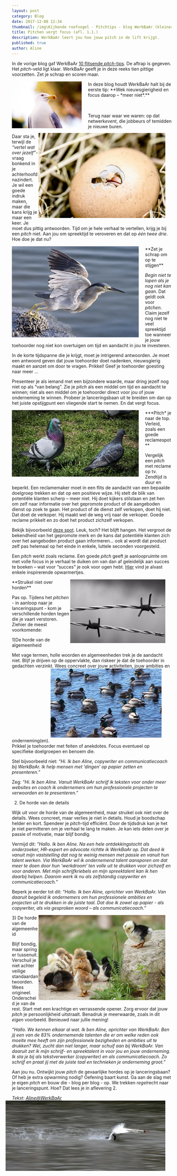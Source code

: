 ```yaml
---
layout: post
category: Blog
date: 2017-12-08 12:34
thumbnail: /img\Kijkende roofvogel - Pitchtips - blog WerkBaAr (kleiner).png
title: Pitchen vergt focus (afl. 1.1.)
description: WerkBaAr leert jou hoe jouw pitch in de lift krijgt.
published: true
author: Aline
---
```


In de vorige blog gaf WerkBaAr [10 flitsende *pitch*-tips](http://werkbaar.net/blog/2017/12/01/pitch1.0/). De aftrap is gegeven. Het *pitch*-veld ligt klaar. WerkBaAr geeft je in deze reeks tien pittige voorzetten. Zet je schrap en scoren maar. 

<img alt="Pitch1.1." class="img-responsive" style="float: left;margin:0 20px 15px 0" src="/img\Kijkende roofvogel - Pitchtips - blog WerkBaAr (kleiner).png">
In deze blog houdt WerkBaAr halt bij de eerste tip: **Wek nieuwsgierigheid en focus daarop – *meer niet*.**

<br><br>
<img alt="Pitch1.1." class="img-responsive" style="float: right;margin:0 20px 15px 0" src="/img\image-2017-12-09 (1).png">
Terug naar waar we waren: op dat netwerk*event*, die jobbeurs of temidden je nieuwe buren. 

Daar sta je, terwijl de *“vertel wat over jezelf”*-vraag bonkend in je achterhoofd nazindert. Je wil een goede indruk maken, maar die kans krijg je maar een keer. Je moet dus pittig antwoorden. Tijd om je hele verhaal te vertellen, krijg je bij een *pitch* niet. Aan jou om spreektijd te veroveren en dat op *één twee drie*. Hoe doe je dat nu?

<img alt="Pitch1.1." class="img-responsive" style="float: left;margin:0 20px 15px 0" src="/img\image-2017-12-09 (2).png">
**Zet je schrap om op te stijgen** 

*Begin niet te lopen als je nog niet kan gaan.* Dat geldt ook voor *pitchen*. Claim jezelf nog niet te veel spreektijd toe wanneer je jouw toehoorder nog niet kon overtuigen om tijd en aandacht in jou te investeren. 

In de korte tijdspanne die je krijgt, moet je intrigerend antwoorden. Je moet een antwoord geven dat jouw toehoorder doet nadenken, nieuwsgierig maakt en aanzet om door te vragen. Prikkel! Geef je toehoorder goesting naar meer …

Presenteer je als iemand met een bijzondere waarde, maar dring jezelf nog niet op als “van belang”. Zie je *pitch* als een middel om tijd en aandacht te winnen; niet als een middel om je toehoorder direct voor jou of jouw onderneming te winnen. Probeer je lanceringsbaan uit te breiden om dan op het juiste opstijgpunt een vliegende start te nemen. En dat vergt focus.  

<img alt="Pitch1.1." class="img-responsive" style="float: left;margin:0 20px 15px 0" src="/img\image-2017-12-08 (4).jpg">
***Pitch* je naar de top. Verleid, zoals een goede reclamespot**

Vergelijk een *pitch* met reclame op tv. Zendtijd is duur en beperkt. Een reclamemaker moet in een flits de aandacht van een bepaalde doelgroep trekken en dat op een positieve wijze. Hij stelt de blik van potentiële klanten scherp – meer niet. Hij doet kijkers stilstaan en zet hen om zelf naar informatie over het gepromote product of de aangeboden dienst op zoek te gaan. Het product of de dienst zelf verkopen, doet hij niet. Dat doet de verkoper. Hij maakt wel de weg vrij naar de verkoper. Goede reclame prikkelt en zo doet het product zichzelf verkopen.

Bekijk bijvoorbeeld [deze spot](https://www.youtube.com/watch?v=RzqzxYZwJyc&feature=youtu.be). Leuk, toch? Het blijft hangen. Het vergroot de bekendheid van het gepromote merk en de kans dat potentiële klanten zich over het aangeboden product gaan informeren… ook al wordt dat product zelf pas helemaal op het einde in enkele, luttele seconden voorgesteld.

Een *pitch* werkt zoals reclame. Een goede *pitch* geeft je aanloopruimte om met volle focus in je verhaal te duiken om van dan af geleidelijk aan succes te boeken – wat voor “succes” je ook voor ogen hebt. [Hier](https://www.youtube.com/watch?v=_Aj5RgYpNNA&feature=youtu.be) vind je alvast enkele inspirerende opwarmertjes.

<img alt="Pitch1.1." class="img-responsive" style="float: right;margin:0 20px 15px 0" src="/img\Prikkeldraad - Pitchtips - blog WerkBaAr (kleiner).png">
**Struikel niet over horden** 

Pas op. Tijdens het *pitchen* - in aanloop naar je lanceringspunt - kom je verschillende horden tegen die je vaart verstoren. Ziehier de meest voorkomende:

1)De horde van de algemeenheid

Met vage termen, holle woorden en algemeenheden trek je de aandacht niet. Blijf je drijven op de oppervlakte, dan riskeer je dat de toehoorder in gedachten verzinkt. Wees concreet over jouw activiteiten, jouw ambities en onderneming(en). 
<img alt="Pitch1.1." class="img-responsive" style="float: leftt;margin:0 20px 15px 0" src="/img\Allemaal eenden in water - horde algemeenheid - pitchtips - blog WerkBaAr.jpg"> Prikkel je toehoorder met feiten of anekdotes. Focus eventueel op specifieke doelgroepen en benoem die.

Stel bijvoorbeeld niet: *“Hi. Ik ben Aline, copywriter en communicatiecoach bij WerkBaAr. Ik help mensen met ‘dingen’ op papier zetten en presenteren.”*

Zeg: *“Hi. Ik ben Aline. Vanuit WerkBaAr schrijf ik teksten voor onder meer websites en coach ik ondernemers om hun professionele projecten te verwoorden en te presenteren.”*

2) De horde van de details

Wijk uit voor de horde van de algemeenheid, maar struikel ook niet over de details. Wees concreet, maar verlies je niet in details. Houd je boodschap helder en kort. Spendeer je *pitch*-tijd efficiënt. Door de tijdsdruk kan je het je niet permitteren om je verhaal te lang te maken. Je kan iets delen over je passie of motivatie, maar blijf bondig. 

Vermijd dit: *“Hallo. Ik ben Aline. Na een hele ontdekkingstocht als onderzoeker, HR-expert en advocate richtte ik WerkBaAr op. Dat deed ik vanuit mijn vaststelling dat nog te weinig mensen met passie en vanuit hun talent werken. Via WerkBaAr wil ik ondernemend talent aansporen om dat meer te doen door hun ‘werkdroom’ ten volle uit te drukken voor zichzelf en voor anderen. Met mijn schrijfkriebels en mijn spreektalent kan ik hen daarbij helpen. Daarom werk ik nu als zelfstandig copywriter en communicatiecoach.”*

Beperk je eerder tot dit: *“Hallo. Ik ben Aline, oprichter van WerkBaAr. Van daaruit begeleid ik ondernemers om hun professionele ambities en projecten uit te drukken in de juiste taal. Dat doe ik zowel op papier - als copywriter, als via gesproken woord – als communicatiecoach.”*

<img alt="Pitch1.1." class="img-responsive" style="float: right;margin:0 20px 15px 0" src="/img\Kuikentjes eentje apart - Pitchtips - blog WerkBaAr.jpg">
3) De horde van de algemeenheid

Blijf bondig, maar spring er tussenuit. Verschuil je niet achter veilige standaardantwoorden. Wees origineel. Onderscheid je van de rest. Start met een krachtige en verrassende opener. Zorg ervoor dat jouw *pitch* je persoonlijkheid uitstraalt. Benadruk je meerwaarde, zoals in dit *eigen* voorbeeld. Benieuwd naar jullie mening!

*“Hallo. We kennen elkaar al wat. Ik ben Aline, oprichter van WerkBaAr. Ben jij een van de 83% ondernemende talenten die er om welke reden ook moeite mee heeft om zijn professionele bezigheden en ambities uit te drukken? Wel, zucht dan niet langer, maar schuif aan bij WerkBaAr. Van daaruit zet ik mijn schrijf- en spreektalent in voor jou en jouw onderneming. Ik sta je bij als tekstverwerker (copywriter) en als communicatiecoach. Zo schrijf en praat jij met de juiste taal en technieken je onderneming groot.”*

Aan jou nu. Ontwijkt jouw *pitch* de gevaarlijke hordes op je lanceringsbaan? Of heb je extra opwarming nodig? Oefening baart kunst. Ga aan de slag met je eigen *pitch* en bouw die - blog per blog - op. We trekken *regel*recht naar je lanceringspunt. Hoe? Dat lees je in aflevering 2. 

*Tekst: [Aline@WerkBaAr](http://werkbaar.net/#gastvrouw)*
<img alt="Pitch1.1." class="img-responsive" style="float: right;margin:0 20px 15px 0" src="/img\swan-630142__340.jpg">

<br><br><br><br><br><br><br><br><br><br><br><br><br><br><br><br><br><br>










